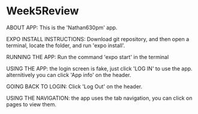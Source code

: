 # Week5Review

ABOUT APP:
This is the 'Nathan630pm' app.

EXPO INSTALL INSTRUCTIONS:
Download git repository, and then open a terminal, locate the folder, and run 'expo install'.

RUNNING THE APP:
Run the command 'expo start' in the terminal

USING THE APP:
the login screen is fake, just click 'LOG IN' to use the app. alternitively you can click 'App info' on the header.

GOING BACK TO LOGIN:
Click 'Log Out' on the header.

USING THE NAVIGATION:
the app uses the tab navigation, you can click on pages to view them.